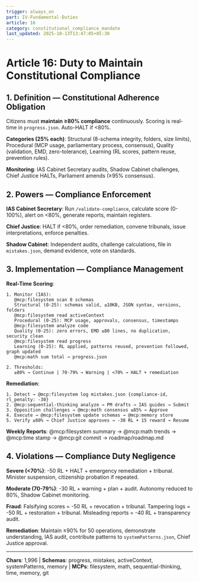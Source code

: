 ```yaml
---
trigger: always_on
part: IV-Fundamental-Duties
article: 16
category: constitutional_compliance_mandate
last_updated: 2025-10-13T13:47:05+05:30
---
```


# Article 16: Duty to Maintain Constitutional Compliance

## 1. Definition — Constitutional Adherence Obligation

Citizens must **maintain ≥80% compliance** continuously. Scoring is real-time in `progress.json`. Auto-HALT if <80%.

**Categories (25% each)**: Structural (8-schema integrity, folders, size limits), Procedural (MCP usage, parliamentary process, consensus), Quality (validation, EMD, zero-tolerance), Learning (RL scores, pattern reuse, prevention rules).

**Monitoring**: IAS Cabinet Secretary audits, Shadow Cabinet challenges, Chief Justice HALTs, Parliament amends (≥95% consensus).

## 2. Powers — Compliance Enforcement

**IAS Cabinet Secretary**: Run `/validate-compliance`, calculate score (0-100%), alert on <80%, generate reports, maintain registers.

**Chief Justice**: HALT if <80%, order remediation, convene tribunals, issue interpretations, enforce penalties.

**Shadow Cabinet**: Independent audits, challenge calculations, file in `mistakes.json`, demand evidence, vote on standards.

## 3. Implementation — Compliance Management

**Real-Time Scoring**:
```
1. Monitor (IAS):
   @mcp:filesystem scan 8 schemas
   Structural (0-25): schemas valid, ≤10KB, JSON syntax, versions, folders
   @mcp:filesystem read activeContext
   Procedural (0-25): MCP usage, approvals, consensus, timestamps
   @mcp:filesystem analyze code
   Quality (0-25): zero errors, EMD ≤80 lines, no duplication, security clean
   @mcp:filesystem read progress
   Learning (0-25): RL applied, patterns reused, prevention followed, graph updated
   @mcp:math sum total → progress.json

2. Thresholds:
   ≥80% → Continue | 70-79% → Warning | <70% → HALT + remediation
```

**Remediation**:
```
1. Detect → @mcp:filesystem log mistakes.json {compliance-id, rl_penalty: -30}
2. @mcp:sequential-thinking analyze → PM drafts → IAS guides → Submit
3. Opposition challenges → @mcp:math consensus ≥85% → Approve
4. Execute → @mcp:filesystem update schemas → @mcp:memory store
5. Verify ≥80% → Chief Justice approves → -30 RL + 15 reward → Resume
```

**Weekly Reports**: @mcp:filesystem summary → @mcp:math trends → @mcp:time stamp → @mcp:git commit → roadmap/roadmap.md

## 4. Violations — Compliance Duty Negligence

**Severe (<70%)**: -50 RL + HALT + emergency remediation + tribunal. Minister suspension, citizenship probation if repeated.

**Moderate (70-79%)**: -30 RL + warning + plan + audit. Autonomy reduced to 80%, Shadow Cabinet monitoring.

**Fraud**: Falsifying scores = -50 RL + revocation + tribunal. Tampering logs = -50 RL + restoration + tribunal. Misleading reports = -40 RL + transparency audit.

**Remediation**: Maintain ≥90% for 50 operations, demonstrate understanding, IAS audit, contribute patterns to `systemPatterns.json`, Chief Justice approval.

---

**Chars**: 1,996 | **Schemas**: progress, mistakes, activeContext, systemPatterns, memory | **MCPs**: filesystem, math, sequential-thinking, time, memory, git
